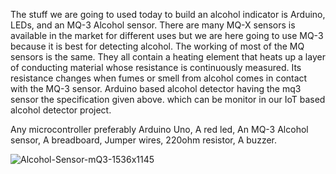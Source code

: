 The stuff we are going to used today to build an alcohol indicator is Arduino, LEDs, and an MQ-3 Alcohol sensor. There are many MQ-X sensors is available in the market for different uses but we are here going to use MQ-3 because it is best for detecting alcohol. The working of most of the MQ sensors is the same. They all contain a heating element that heats up a layer of conducting material whose resistance is continuously measured. Its resistance changes when fumes or smell from alcohol comes in contact with the MQ-3 sensor. Arduino based alcohol detector having the mq3 sensor the specification given above. which can be monitor in our IoT based alcohol detector project.

Any microcontroller preferably Arduino Uno,
A red led,
An MQ-3 Alcohol sensor,
A breadboard,
Jumper wires,
220ohm resistor,
A buzzer.

![Alcohol-Sensor-mQ3-1536x1145](https://github.com/mahima-b-k/Alchohol-Detector/assets/79080035/692d6c95-c7a9-43e3-9d16-6c6a89ed8307)




